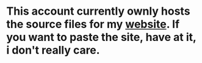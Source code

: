 # This account currently ownly hosts the source files for my [website](https://kanv.me). If you want to paste the site, have at it, i don't really care.
